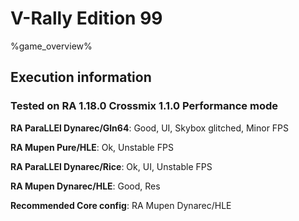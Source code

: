 # V-Rally Edition 99 

%game_overview%

## Execution information

### Tested on RA 1.18.0 Crossmix 1.1.0 Performance mode

**RA ParaLLEl Dynarec/Gln64**: Good, UI, Skybox glitched, Minor FPS

**RA Mupen Pure/HLE**: Ok, Unstable FPS

**RA ParaLLEl Dynarec/Rice**: Ok, UI, Unstable FPS

**RA Mupen Dynarec/HLE**: Good, Res

**Recommended Core config**: RA Mupen Dynarec/HLE